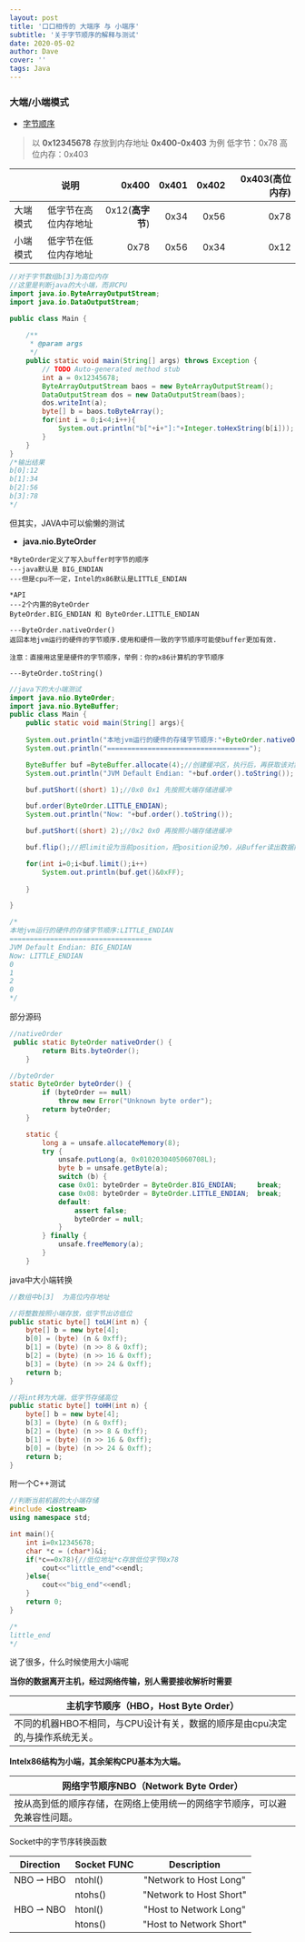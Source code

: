 ```yaml
---
layout: post
title: '口口相传的 大端序 与 小端序'
subtitle: '关于字节顺序的解释与测试'
date: 2020-05-02
author: Dave
cover: ''
tags: Java
---
```




### 大端/小端模式
- [字节顺序](https://zh.wikipedia.org/wiki/%E5%AD%97%E8%8A%82%E5%BA%8F)

>以 **0x12345678** 存放到内存地址 **0x400-0x403** 为例
低字节：0x78
高位内存：0x403


|        | 说明           | 0x400  | 0x401  |0x402|0x403(**高位内存**)|
| ------------- |:-------------:| -----:|-----:|-----:|-----:|
| 大端模式    | 低字节在高位内存地址 | 0x12(**高字节**) |0x34|0x56|0x78|
| 小端模式    | 低字节在低位内存地址 |   0x78 |0x56|0x34|0x12|


```java
//对于字节数组b[3]为高位内存
//这里是判断java的大小端，而非CPU
import java.io.ByteArrayOutputStream;
import java.io.DataOutputStream;

public class Main {
 
    /**
     * @param args
     */
    public static void main(String[] args) throws Exception {
        // TODO Auto-generated method stub
        int a = 0x12345678;
        ByteArrayOutputStream baos = new ByteArrayOutputStream();
        DataOutputStream dos = new DataOutputStream(baos);
        dos.writeInt(a);
        byte[] b = baos.toByteArray();
        for(int i = 0;i<4;i++){
            System.out.println("b["+i+"]:"+Integer.toHexString(b[i]));
        }    
    }
}
/*输出结果
b[0]:12
b[1]:34
b[2]:56
b[3]:78
*/
```




但其实，JAVA中可以偷懒的测试
- **java.nio.ByteOrder**

```
*ByteOrder定义了写入buffer时字节的顺序
---java默认是 BIG_ENDIAN
---但是cpu不一定，Intel的x86默认是LITTLE_ENDIAN

*API
---2个内置的ByteOrder
ByteOrder.BIG_ENDIAN 和 ByteOrder.LITTLE_ENDIAN

---ByteOrder.nativeOrder()
返回本地jvm运行的硬件的字节顺序.使用和硬件一致的字节顺序可能使buffer更加有效.

注意：直接用这里是硬件的字节顺序，举例：你的x86计算机的字节顺序

---ByteOrder.toString()

```

```java
//java下的大小端测试
import java.nio.ByteOrder;
import java.nio.ByteBuffer;
public class Main {
    public static void main(String[] args){
        
    System.out.println("本地jvm运行的硬件的存储字节顺序:"+ByteOrder.nativeOrder().toString());
    System.out.println("===================================");

    ByteBuffer buf =ByteBuffer.allocate(4);//创建缓冲区，执行后，再获取该对象的字节序 才是jvm的字节序
    System.out.println("JVM Default Endian: "+buf.order().toString());

    buf.putShort((short) 1);//0x0 0x1 先按照大端存储进缓冲

    buf.order(ByteOrder.LITTLE_ENDIAN);
    System.out.println("Now: "+buf.order().toString());

    buf.putShort((short) 2);//0x2 0x0 再按照小端存储进缓冲

    buf.flip();//把limit设为当前position，把position设为0，从Buffer读出数据前调用。

    for(int i=0;i<buf.limit();i++)
        System.out.println(buf.get()&0xFF);
		
    }

}

/*
本地jvm运行的硬件的存储字节顺序:LITTLE_ENDIAN
===================================
JVM Default Endian: BIG_ENDIAN
Now: LITTLE_ENDIAN
0
1
2
0
*/
```

部分源码
```java
//nativeOrder
 public static ByteOrder nativeOrder() {
        return Bits.byteOrder();
    }

```

```java
//byteOrder
static ByteOrder byteOrder() {
        if (byteOrder == null)
            throw new Error("Unknown byte order");
        return byteOrder;
    }

    static {
        long a = unsafe.allocateMemory(8);
        try {
            unsafe.putLong(a, 0x0102030405060708L);
            byte b = unsafe.getByte(a);
            switch (b) {
            case 0x01: byteOrder = ByteOrder.BIG_ENDIAN;     break;
            case 0x08: byteOrder = ByteOrder.LITTLE_ENDIAN;  break;
            default:
                assert false;
                byteOrder = null;
            }
        } finally {
            unsafe.freeMemory(a);
        }
    }

```


java中大小端转换

```java
//数组中b[3]  为高位内存地址

//将整数按照小端存放，低字节出访低位
public static byte[] toLH(int n) {
    byte[] b = new byte[4];
    b[0] = (byte) (n & 0xff);
    b[1] = (byte) (n >> 8 & 0xff);
    b[2] = (byte) (n >> 16 & 0xff);
    b[3] = (byte) (n >> 24 & 0xff);
    return b;
}

//将int转为大端，低字节存储高位
public static byte[] toHH(int n) {
    byte[] b = new byte[4];
    b[3] = (byte) (n & 0xff);
    b[2] = (byte) (n >> 8 & 0xff);
    b[1] = (byte) (n >> 16 & 0xff);
    b[0] = (byte) (n >> 24 & 0xff);
    return b;
}

```
附一个C++测试
```c++
//判断当前机器的大小端存储
#include <iostream>
using namespace std;

int main(){
    int i=0x12345678;
    char *c = (char*)&i;
    if(*c==0x78){//低位地址*c存放低位字节0x78
        cout<<"little_end"<<endl;
    }else{
        cout<<"big_end"<<endl;
    }
    return 0;
}

/*
little_end
*/
```

说了很多，什么时候使用大小端呢

**当你的数据离开主机，经过网络传输，别人需要接收解析时需要**



| 主机字节顺序（HBO，Host Byte Order） |
| ------------- |
| 不同的机器HBO不相同，与CPU设计有关，数据的顺序是由cpu决定的,与操作系统无关。 |

**Intelx86结构为小端，其余架构CPU基本为大端。**

| 网络字节顺序NBO（Network Byte Order）  |
| ------------- |
| 按从高到低的顺序存储，在网络上使用统一的网络字节顺序，可以避免兼容性问题。 |



Socket中的字节序转换函数

| Direction   | Socket FUNC        | Description          | 
| ------------- | ------------- |:-------------:| 
| NBO ⇀ HBO     | ntohl()     | "Network to Host Long" | 
|               | ntohs()      | "Network to Host Short"|  
| HBO ⇀ NBO     | htonl() | "Host to Network Long"      |   
|               | htons() | "Host to Network Short"      |   



